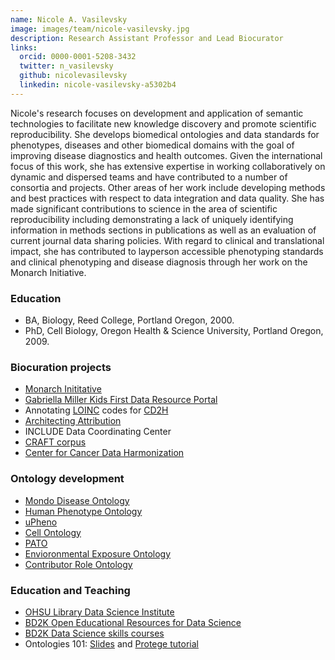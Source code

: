 ```yaml
---
name: Nicole A. Vasilevsky
image: images/team/nicole-vasilevsky.jpg
description: Research Assistant Professor and Lead Biocurator
links:
  orcid: 0000-0001-5208-3432
  twitter: n_vasilevsky
  github: nicolevasilevsky
  linkedin: nicole-vasilevsky-a5302b4
---
```


Nicole's research focuses on development and application of semantic technologies to facilitate new knowledge discovery and promote scientific reproducibility.
She develops biomedical ontologies and data standards for phenotypes, diseases and other biomedical domains with the goal of improving disease diagnostics and health outcomes.
Given the international focus of this work, she has extensive expertise in working collaboratively on dynamic and dispersed teams and have contributed to a number of consortia and projects.
Other areas of her work include developing methods and best practices with respect to data integration and data quality.
She has made significant contributions to science in the area of scientific reproducibility including demonstrating a lack of uniquely identifying information in methods sections in publications as well as an evaluation of current journal data sharing policies.
With regard to clinical and translational impact, she has contributed to layperson accessible phenotyping standards and clinical phenotyping and disease diagnosis through her work on the Monarch Initiative.

### Education

- BA, Biology, Reed College, Portland Oregon, 2000.
- PhD, Cell Biology, Oregon Health & Science University, Portland Oregon, 2009.

### Biocuration projects

- [Monarch Inititative](https://monarchinitiative.org/)
- [Gabriella Miller Kids First Data Resource Portal](https://kidsfirstdrc.org/)
- Annotating [LOINC](https://loinc2hpo.readthedocs.io/en/latest/) codes for [CD2H](https://ctsa.ncats.nih.gov/cd2h/)
- [Architecting Attribution](https://github.com/data2health/architecting_attribution)
- INCLUDE Data Coordinating Center
- [CRAFT corpus](http://bionlp-corpora.sourceforge.net/CRAFT/)
- [Center for Cancer Data Harmonization](https://datascience.cancer.gov/data-commons/center-cancer-data-harmonization-ccdh)

### Ontology development

- [Mondo Disease Ontology](http://obofoundry.org/ontology/mondo.html)
- [Human Phenotype Ontology](https://hpo.jax.org/app/)
- [uPheno](https://github.com/obophenotype/upheno)
- [Cell Ontology](https://github.com/obophenotype/cell-ontology)
- [PATO](https://github.com/pato-ontology/pato)
- [Envioronmental Exposure Ontology](https://github.com/EnvironmentOntology/environmental-exposure-ontology)
- [Contributor Role Ontology](https://github.com/data2health/contributor-role-ontology)

### Education and Teaching

- [OHSU Library Data Science Institute](https://ohsulibrary-datascienceinstitute.github.io/)
- [BD2K Open Educational Resources for Data Science](https://github.com/OHSUBD2K/)
- [BD2K Data Science skills courses](http://www.ohsu.edu/xd/education/schools/school-of-medicine/departments/clinical-departments/dmice/research/bd2k.cfm)
- Ontologies 101: [Slides](https://github.com/prog4biol/pfb2018/blob/master/workshops/Ontologies/IntroToOntologies_CSH_2018-10-28g.pdf) and [Protege tutorial](https://ontology101tutorial.readthedocs.io/en/latest/)
